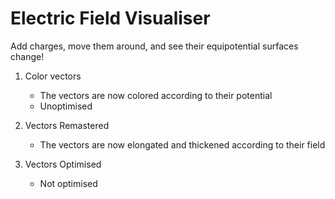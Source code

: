 # Electric Field Visualiser

Add charges, move them around, and see their equipotential surfaces change!

1. Color vectors
   - The vectors are now colored according to their potential
   - Unoptimised
  
2. Vectors Remastered
   - The vectors are now elongated and thickened according to their field

3. Vectors Optimised
   - Not optimised
